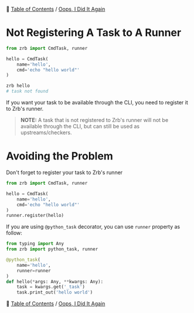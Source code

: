 🔖 [Table of Contents](../README.md) / [Oops, I Did It Again](README.md)

# Not Registering A Task to A Runner

```python
from zrb import CmdTask, runner

hello = CmdTask(
    name='hello',
    cmd='echo "hello world"'
)
```

```bash
zrb hello
# task not found
```

If you want your task to be available through the CLI, you need to register it to Zrb's runner.

> __NOTE:__ A task that is not registered to Zrb's runner will not be available through the CLI, but can still be used as upstreams/checkers.

# Avoiding the Problem

Don't forget to register your task to Zrb's runner

```python
from zrb import CmdTask, runner

hello = CmdTask(
    name='hello',
    cmd='echo "hello world"'
)
runner.register(hello)
```

If you are using `@python_task` decorator, you can use `runner` property as follow:

```python
from typing import Any
from zrb import python_task, runner

@python_task(
    name='hello',
    runner=runner
)
def hello(*args: Any, **kwargs: Any):
    task = kwargs.get('_task')
    task.print_out('hello world')
```


🔖 [Table of Contents](../README.md) / [Oops, I Did It Again](README.md)